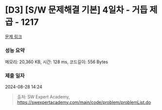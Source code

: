 # [D3] [S/W 문제해결 기본] 4일차 - 거듭 제곱 - 1217 

[문제 링크](https://swexpertacademy.com/main/code/problem/problemDetail.do?contestProbId=AV14dUIaAAUCFAYD) 

### 성능 요약

메모리: 20,360 KB, 시간: 128 ms, 코드길이: 556 Bytes

### 제출 일자

2024-08-28 14:24



> 출처: SW Expert Academy, https://swexpertacademy.com/main/code/problem/problemList.do